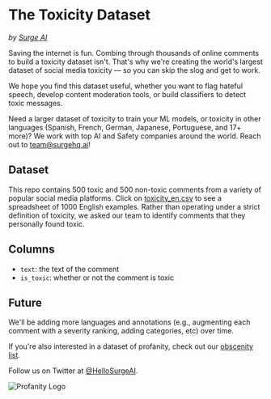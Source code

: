 # The Toxicity Dataset
*by [Surge AI](https://www.surgehq.ai)*

Saving the internet is fun. Combing through thousands of online comments to build a toxicity dataset isn't. That's why we're creating the world's largest dataset of social media toxicity — so you can skip the slog and get to work.  

We hope you find this dataset useful, whether you want to flag hateful speech, develop content moderation tools, or build classifiers to detect toxic messages.

Need a larger dataset of toxicity to train your ML models, or toxicity in other languages (Spanish, French, German, Japanese, Portuguese, and 17+ more)? We work with top AI and Safety companies around the world. Reach out to team@surgehq.ai!

## Dataset
This repo contains 500 toxic and 500 non-toxic comments from a variety of popular social media platforms. Click on [toxicity_en.csv](https://github.com/surge-ai/toxicity/blob/main/toxicity_en.csv) to see a spreadsheet of 1000 English examples. Rather than operating under a strict definition of toxicity, we asked our team to identify comments that they personally found toxic. 

## Columns
* `text`: the text of the comment
* `is_toxic`: whether or not the comment is toxic

## Future
We'll be adding more languages and annotations (e.g., augmenting each comment with a severity ranking, adding categories, etc) over time. 

If you're also interested in a dataset of profanity, check out our [obscenity list](https://github.com/surge-ai/profanity).

Follow us on Twitter at [@HelloSurgeAI](https://www.twitter.com/@HelloSurgeAI).

![Profanity Logo](https://github.com/surge-ai/profanity/blob/main/logo.png)
